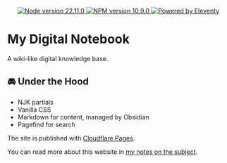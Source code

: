 <p align="center">
  <a href="https://nodejs.org/en">
    <img src="https://img.shields.io/badge/node-v22.11.0-417D37" alt="Node version 22.11.0">
  </a>
<a href="https://www.npmjs.com">
    <img src="https://img.shields.io/badge/npm-10.9.0-C63031" alt="NPM version 10.9.0">
  </a>
  
  <a href="https://11ty.dev/">
    <img src="https://img.shields.io/badge/Powered_by-Eleventy-62E6BE" alt="Powered by Eleventy">
  </a>
</p>

# My Digital Notebook

A wiki-like digital knowledge base.

## 🚘 Under the Hood

- NJK partials
- Vanilla CSS
- Markdown for content, managed by Obsidian
- Pagefind for search

The site is published with [Cloudflare Pages](https://pages.cloudflare.com).

You can read more about this website in [my notes on the subject](https://notes.samfeldstein.xyz/notes/digital-notebook-project-notes/).
